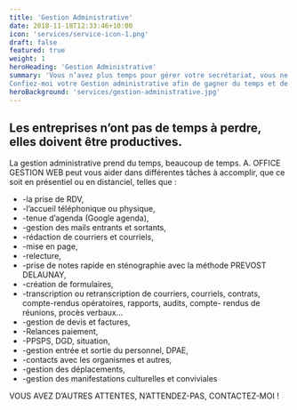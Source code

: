 ```yaml
---
title: 'Gestion Administrative'
date: 2018-11-18T12:33:46+10:00
icon: 'services/service-icon-1.png'
draft: false
featured: true
weight: 1
heroHeading: 'Gestion Administrative'
summary: 'Vous n’avez plus temps pour gérer votre secrétariat, vous ne voulez pas embaucher une secrétaire ou une assistante, vous voulez diminuer vos coûts !
Confiez-moi votre Gestion administrative afin de gagner du temps et de l’argent.'
heroBackground: 'services/gestion-administrative.jpg'
---
```


## Les entreprises n’ont pas de temps à perdre, elles doivent être productives.

La gestion administrative prend du temps, beaucoup de temps. A. OFFICE GESTION WEB peut vous aider dans différentes tâches à accomplir, que ce soit en présentiel ou en distanciel, telles que :

- -la prise de RDV,
- -l’accueil téléphonique ou physique,
- -tenue d’agenda (Google agenda),
- -gestion des mails entrants et sortants,
- -rédaction de courriers et courriels,
- -mise en page,
- -relecture,
- -prise de notes rapide en sténographie avec la méthode PREVOST DELAUNAY,
- -création de formulaires,
- -transcription ou retranscription de courriers, courriels, contrats, compte-rendus opératoires, rapports, audits, compte- rendus de réunions, procès verbaux…
- -gestion de devis et factures,
- -Relances paiement,
- -PPSPS, DGD, situation,
- -gestion entrée et sortie du personnel, DPAE,
- -contacts avec les organismes et autres,
- -gestion des déplacements,
- -gestion des manifestations culturelles et conviviales

VOUS AVEZ D’AUTRES ATTENTES, N’ATTENDEZ-PAS, CONTACTEZ-MOI !

